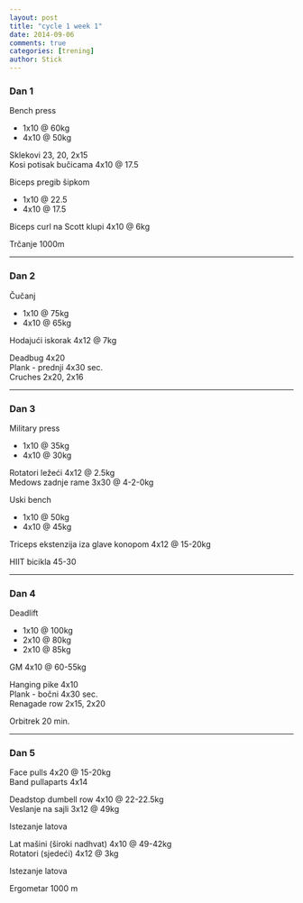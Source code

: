 ```yaml
---
layout: post
title: "cycle 1 week 1"
date: 2014-09-06
comments: true
categories: [trening]
author: Stick
---
```


### Dan 1

Bench press  
- 1x10 @ 60kg  
- 4x10 @ 50kg  

Sklekovi 23, 20, 2x15  
Kosi potisak bučicama 4x10 @ 17.5  

Biceps pregib šipkom  
- 1x10 @ 22.5  
- 4x10 @ 17.5  

Biceps curl na Scott klupi 4x10 @ 6kg  

Trčanje 1000m

---

### Dan 2

Čučanj  
- 1x10 @ 75kg  
- 4x10 @ 65kg  

Hodajući iskorak 4x12 @ 7kg  

Deadbug 4x20  
Plank - prednji 4x30 sec.  
Cruches 2x20, 2x16  

---

### Dan 3

Military press  
- 1x10 @ 35kg  
- 4x10 @ 30kg  

Rotatori ležeći 4x12 @ 2.5kg  
Medows zadnje rame 3x30 @ 4-2-0kg  

Uski bench  
- 1x10 @ 50kg  
- 4x10 @ 45kg  

Triceps ekstenzija iza glave konopom 4x12 @ 15-20kg  

HIIT bicikla 45-30

---

### Dan 4

Deadlift  
- 1x10 @ 100kg  
- 2x10 @ 80kg  
- 2x10 @ 85kg  

GM 4x10 @ 60-55kg   

Hanging pike 4x10  
Plank - bočni 4x30 sec.  
Renagade row 2x15, 2x20  

Orbitrek 20 min.

---

### Dan 5

Face pulls 4x20 @ 15-20kg  
Band pullaparts 4x14  

Deadstop dumbell row 4x10 @ 22-22.5kg  
Veslanje na sajli 3x12 @ 49kg  

Istezanje latova

Lat mašini (široki nadhvat) 4x10 @ 49-42kg  
Rotatori (sjedeći) 4x12 @ 3kg  

Istezanje latova

Ergometar 1000 m